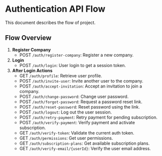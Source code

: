 # Authentication API Flow

This document describes the flow of project.

## Flow Overview

1. **Register Company**
   - POST `/auth/register-company`: Register a new company.
2. **Login**
   - POST `/auth/login`: User login to get a session token.
3. **After Login Actions**
   - GET `/auth/profile`: Retrieve user profile.
   - POST `/auth/invite-user`: Invite another user to the company.
   - POST `/auth/accept-invitation`: Accept an invitation to join a company.
   - POST `/auth/change-password`: Change user password.
   - POST `/auth/forgot-password`: Request a password reset link.
   - POST `/auth/reset-password`: Reset password using the link.
   - POST `/auth/logout`: Log out the user session.
   - POST `/auth/retry-payment`: Retry payment for pending subscription.
   - POST `/auth/verify-payment`: Verify payment and activate subscription.
   - GET `/auth/verify-token`: Validate the current auth token.
   - GET `/auth/permissions`: Get user permissions.
   - GET `/auth/subscription-plans`: Get available subscription plans.
   - GET `/auth/verify-email/{userId}`: Verify the user email address.

